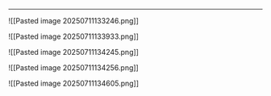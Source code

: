 
---
![[Pasted image 20250711133246.png]]

![[Pasted image 20250711133933.png]]

![[Pasted image 20250711134245.png]]

![[Pasted image 20250711134256.png]]

![[Pasted image 20250711134605.png]]


